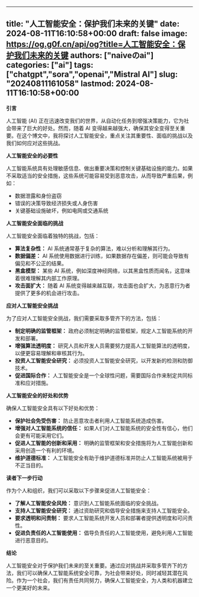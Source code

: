 
---
title: "人工智能安全：保护我们未来的关键"
date: 2024-08-11T16:10:58+00:00
draft: false
image: https://og.g0f.cn/api/og?title=人工智能安全：保护我们未来的关键
authors: ["naiveのai"]
categories: ["ai"]
tags: ["chatgpt","sora","openai","Mistral AI"]
slug: "20240811161058"
lastmod: 2024-08-11T16:10:58+00:00
---
**引言**

人工智能 (AI) 正在迅速改变我们的世界，从自动化任务到增强决策能力，它为社会带来了巨大的好处。然而，随着 AI 变得越来越强大，确保其安全变得至关重要。在这个博文中，我将探讨人工智能安全，重点关注其重要性、面临的挑战以及我们如何应对这些挑战。

**人工智能安全的必要性**

人工智能系统具有处理敏感信息、做出重要决策和控制关键基础设施的能力。如果不采取适当的安全措施，这些系统可能容易受到恶意攻击，从而导致严重后果，例如：

* 数据泄露和身份盗窃
* 错误的决策导致经济损失或人身伤害
* 关键基础设施破坏，例如电网或交通系统

**人工智能安全面临的挑战**

人工智能安全面临着独特的挑战，包括：

* **算法复杂性：** AI 系统通常基于复杂的算法，难以分析和理解其行为。
* **数据偏差：** AI 系统使用数据进行训练，如果数据存在偏差，则可能会导致有偏见和不公正的结果。
* **黑盒模型：** 某些 AI 系统，例如深度神经网络，以其黑盒性质而闻名，这意味着很难理解其内部工作原理。
* **攻击面扩大：** 随着 AI 系统变得越来越互联，攻击面也会扩大，为恶意行为者提供了更多的机会进行攻击。

**应对人工智能安全挑战**

为了应对人工智能安全挑战，我们需要采取多管齐下的方法，包括：

* **制定明确的监管框架：** 政府必须制定明确的监管框架，规定人工智能系统的开发和部署。
* **增强算法透明度：** 研究人员和开发人员需要努力提高人工智能算法的透明度，以便更容易理解和审核其行为。
* **投资人工智能安全研究：** 必须投资人工智能安全研究，以开发新的检测和防御技术。
* **促进国际合作：** 人工智能安全是一个全球性问题，需要国际合作来制定共同标准和应对措施。

**人工智能安全的好处和优势**

确保人工智能安全具有以下好处和优势：

* **保护社会免受伤害：** 防止恶意攻击者利用人工智能系统造成伤害。
* **增强对人工智能系统的信任：** 如果人们对人工智能系统的安全性有信心，他们会更有可能采用它们。
* **促进人工智能的创新和采用：** 明确的监管框架和安全措施将为人工智能创新和采用创造一个有利的环境。
* **维护道德标准：** 人工智能安全有助于维护道德标准并防止人工智能系统被用于不正当目的。

**读者下一步行动**

作为个人和组织，我们可以采取以下步骤来促进人工智能安全：

* **了解人工智能安全风险：** 意识到人工智能系统面临的安全挑战。
* **支持人工智能安全研究：** 通过资助研究和倡导安全措施来支持人工智能安全。
* **要求透明和问责制：** 要求人工智能系统开发人员和部署者提供透明度和可问责性。
* **促进负责任的人工智能使用：** 倡导负责任的人工智能使用，避免利用人工智能进行恶意目的。

**结论**

人工智能安全对于保护我们未来的至关重要。通过应对挑战并采取多管齐下的方法，我们可以确保人工智能系统安全可靠，为社会带来好处，同时减轻其潜在风险。作为一个社会，我们有责任共同努力，确保人工智能安全，为人类和机器建立一个更美好的未来。